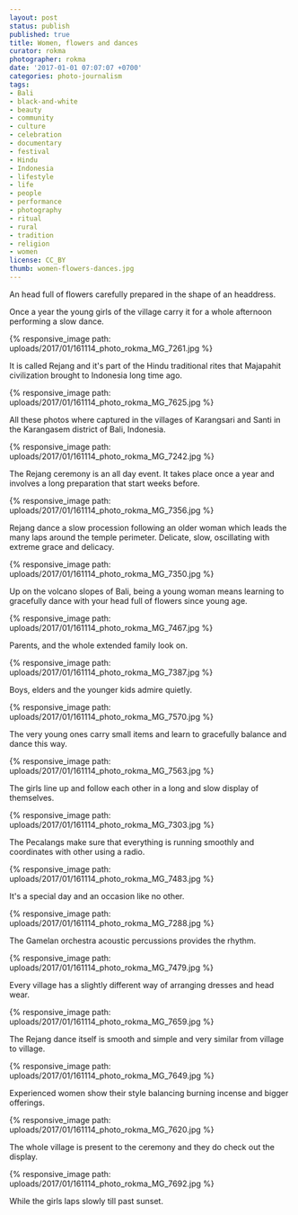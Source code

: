 ```yaml
---
layout: post
status: publish
published: true
title: Women, flowers and dances
curator: rokma
photographer: rokma
date: '2017-01-01 07:07:07 +0700'
categories: photo-journalism
tags:
- Bali
- black-and-white
- beauty
- community
- culture
- celebration
- documentary
- festival
- Hindu
- Indonesia
- lifestyle
- life
- people
- performance
- photography
- ritual
- rural
- tradition
- religion
- women
license: CC_BY
thumb: women-flowers-dances.jpg
---
```


An head full of flowers carefully prepared in the shape of an headdress.

Once a year the young girls of the village carry it for a whole afternoon performing a slow dance.


{% responsive_image path: uploads/2017/01/161114_photo_rokma_MG_7261.jpg %}

It is called Rejang and it's part of the Hindu traditional rites that Majapahit civilization brought to Indonesia long time ago.


{% responsive_image path: uploads/2017/01/161114_photo_rokma_MG_7625.jpg %}

All these photos where captured in the villages of Karangsari and Santi in the Karangasem district of Bali, Indonesia.

{% responsive_image path: uploads/2017/01/161114_photo_rokma_MG_7242.jpg %}

The Rejang ceremony is an all day event. It takes place once a year and involves a long preparation that start weeks before.

{% responsive_image path: uploads/2017/01/161114_photo_rokma_MG_7356.jpg %}

Rejang dance a slow procession following an older woman which leads the many laps around the temple perimeter. Delicate, slow, oscillating with extreme grace and delicacy.

{% responsive_image path: uploads/2017/01/161114_photo_rokma_MG_7350.jpg %}


Up on the volcano slopes of Bali, being a young woman means learning to gracefully dance with your head full of flowers since young age.


{% responsive_image path: uploads/2017/01/161114_photo_rokma_MG_7467.jpg %}

Parents, and the whole extended family look on.

{% responsive_image path: uploads/2017/01/161114_photo_rokma_MG_7387.jpg %}


Boys, elders and the younger kids admire quietly.


{% responsive_image path: uploads/2017/01/161114_photo_rokma_MG_7570.jpg %}

The very young ones carry small items and learn to gracefully balance and dance this way.

{% responsive_image path: uploads/2017/01/161114_photo_rokma_MG_7563.jpg %}

The girls line up and follow each other in a long and slow display of themselves.

{% responsive_image path: uploads/2017/01/161114_photo_rokma_MG_7303.jpg %}

The Pecalangs make sure that everything is running smoothly and coordinates with other using a radio.

{% responsive_image path: uploads/2017/01/161114_photo_rokma_MG_7483.jpg %}

It's a special day and an occasion like no other.

{% responsive_image path: uploads/2017/01/161114_photo_rokma_MG_7288.jpg %}

The Gamelan orchestra acoustic percussions provides the rhythm.

{% responsive_image path: uploads/2017/01/161114_photo_rokma_MG_7479.jpg %}

Every village has a slightly different way of arranging dresses and head wear.

{% responsive_image path: uploads/2017/01/161114_photo_rokma_MG_7659.jpg %}

The Rejang dance itself is smooth and simple and very similar from village to village.

{% responsive_image path: uploads/2017/01/161114_photo_rokma_MG_7649.jpg %}

Experienced women show their style balancing burning incense and bigger offerings.

{% responsive_image path: uploads/2017/01/161114_photo_rokma_MG_7620.jpg %}

The whole village is present to the ceremony and they do check out the display.

{% responsive_image path: uploads/2017/01/161114_photo_rokma_MG_7692.jpg %}

While the girls laps slowly till past sunset.

